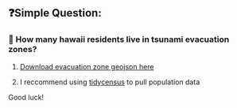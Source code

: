 ## ❓Simple Question:

### 🌊 How many hawaii residents live in tsunami evacuation zones?

1. [Download evacuation zone geojson here](https://geoportal.hawaii.gov/datasets/tsunami-evacuation-zones/explore?showTable=true)

2. I reccommend using [tidycensus](https://walker-data.com/tidycensus/) to pull population data

Good luck!
